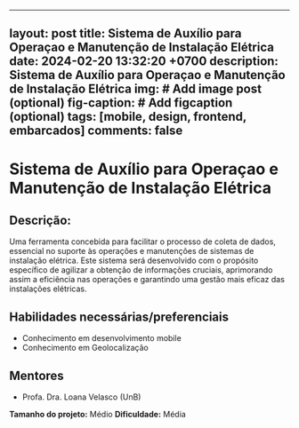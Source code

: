 
---
layout: post
title: Sistema de Auxílio para Operaçao e Manutenção de Instalação Elétrica
date: 2024-02-20 13:32:20 +0700
description: Sistema de Auxílio para Operaçao e Manutenção de Instalação Elétrica
img: # Add image post (optional)
fig-caption: # Add figcaption (optional)
tags: [mobile, design, frontend, embarcados]
comments: false
---

# Sistema de Auxílio para Operaçao e Manutenção de Instalação Elétrica

## Descrição:
Uma ferramenta concebida para facilitar o processo de coleta de dados, essencial no suporte às operações e manutenções de sistemas de instalação elétrica. Este sistema será desenvolvido com o propósito específico de agilizar a obtenção de informações cruciais, aprimorando assim a eficiência nas operações e garantindo uma gestão mais eficaz das instalações elétricas.

## Habilidades necessárias/preferenciais  
- Conhecimento em desenvolvimento mobile
- Conhecimento em Geolocalização

## Mentores
- Profa. Dra. Loana Velasco (UnB)

**Tamanho do projeto:** Médio
**Dificuldade:** Média
